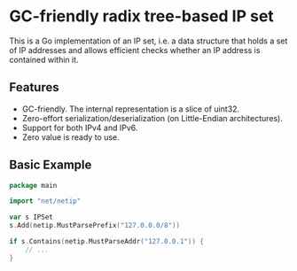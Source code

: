 GC-friendly radix tree-based IP set
===

This is a Go implementation of an IP set, i.e. a data structure that holds a set of IP addresses and allows efficient
checks whether an IP address is contained within it.

Features
---

- GC-friendly. The internal representation is a slice of uint32.
- Zero-effort serialization/deserialization (on Little-Endian architectures).
- Support for both IPv4 and IPv6.
- Zero value is ready to use.

Basic Example
---

```go
package main

import "net/netip"

var s IPSet
s.Add(netip.MustParsePrefix("127.0.0.0/8"))

if s.Contains(netip.MustParseAddr("127.0.0.1")) {
	// ...
}

```